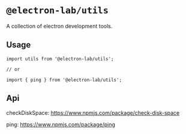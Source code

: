 # `@electron-lab/utils`

A collection of electron development tools.

## Usage

```
import utils from '@electron-lab/utils';

// or

import { ping } from '@electron-lab/utils';

```

## Api

checkDiskSpace: https://www.npmjs.com/package/check-disk-space

ping: https://www.npmjs.com/package/ping
